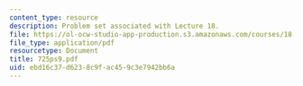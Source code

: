 ```yaml
---
content_type: resource
description: Problem set associated with Lecture 18.
file: https://ol-ocw-studio-app-production.s3.amazonaws.com/courses/18-725-algebraic-geometry-fall-2003/ebd16c37d6238c9fac459c3e7942bb6a_725ps9.pdf
file_type: application/pdf
resourcetype: Document
title: 725ps9.pdf
uid: ebd16c37-d623-8c9f-ac45-9c3e7942bb6a
---
```

